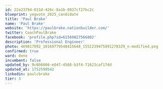 ```yaml
---
id: 22a23794-031d-426c-8a1b-8937cf27bc2c
blueprint: yegvote_2025_candidate
title: 'Paul Brake'
name: 'Paul Brake'
website: 'https://paulbrake.nationbuilder.com/'
twitter: CoachPaulBrake
facebook: 'profile.php?id=61569827566802'
description: 'Professional Engineer'
photo: 469817092_10169779548415648_1552239475891278329_n-modified.png
confirmed: true
ward: dene
incumbent: false
updated_by: 9c6b6866-e047-4568-b3f4-71623caf17dd
updated_at: 1752599542
linkedin: paulcbrake
tier: 3
---
```


